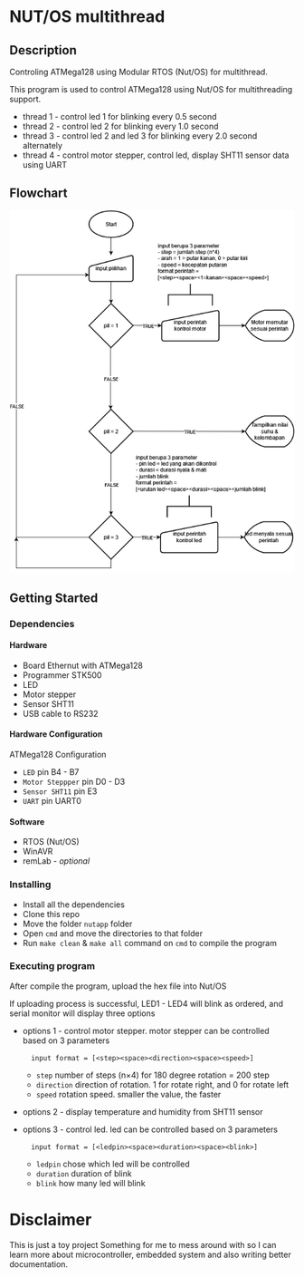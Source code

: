 # NUT/OS multithread

## Description

Controling ATMega128 using Modular RTOS (Nut/OS) for multithread.

This program is used to control ATMega128 using Nut/OS for multithreading support.
* thread 1 - control led 1 for blinking every 0.5 second
* thread 2 - control led 2 for blinking every 1.0 second
* thread 3 - control led 2 and led 3 for blinking every 2.0 second alternately
* thread 4 - control motor stepper, control led, display SHT11 sensor data using UART

## Flowchart
![Flowchart](https://github.com/fatkhulizz/nut-os-thread/raw/main/embed.png)

## Getting Started

### Dependencies

#### Hardware

* Board Ethernut with ATMega128
* Programmer STK500
* LED
* Motor stepper
* Sensor SHT11
* USB cable to RS232

#### Hardware Configuration

ATMega128 Configuration
* `LED` pin B4 - B7
* `Motor Steppper` pin D0 - D3
* `Sensor SHT11` pin E3
* `UART` pin UART0

#### Software

* RTOS (Nut/OS) 
* WinAVR
* remLab - *optional*

### Installing

* Install all the dependencies
* Clone this repo 
* Move the folder `nutapp` folder
* Open `cmd` and move the directories to that folder
* Run `make clean` & `make all` command on `cmd` to compile the program

### Executing program

After compile the program, upload the hex file into Nut/OS 

If uploading process is successful, LED1 - LED4 will blink as ordered, and serial monitor will display three options 
* options 1 - control motor stepper. motor stepper can be controlled based on 3 parameters

        input format = [<step><space><direction><space><speed>]
    * `step` number of steps (n×4) for 180 degree rotation = 200 step
    * `direction` direction of rotation. 1 for rotate right, and 0 for rotate left
    * `speed` rotation speed. smaller the value, the faster
    

    
* options 2 - display temperature and humidity from SHT11 sensor
* options 3 - control led. led can be controlled based on 3 parameters

        input format = [<ledpin><space><duration><space><blink>]
    * `ledpin` chose which led will be controlled 
    * `duration` duration of blink
    * `blink` how many led will blink 
    



# Disclaimer
This is just a toy project Something for me to mess around with so I can learn more about
microcontroller, embedded system and also writing better documentation.
